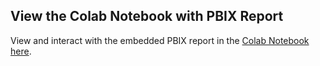 ## View the Colab Notebook with PBIX Report

View and interact with the embedded PBIX report in the [Colab Notebook here](https://colab.research.google.com/drive/1Ri91KnkQB1qUFTeVEnibut7p8YDEIxvA?usp=sharing).
